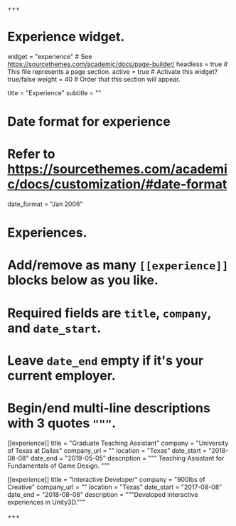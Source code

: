 +++
# Experience widget.
widget = "experience"  # See https://sourcethemes.com/academic/docs/page-builder/
headless = true  # This file represents a page section.
active = true  # Activate this widget? true/false
weight = 40  # Order that this section will appear.

title = "Experience"
subtitle = ""

# Date format for experience
#   Refer to https://sourcethemes.com/academic/docs/customization/#date-format
date_format = "Jan 2006"

# Experiences.
#   Add/remove as many `[[experience]]` blocks below as you like.
#   Required fields are `title`, `company`, and `date_start`.
#   Leave `date_end` empty if it's your current employer.
#   Begin/end multi-line descriptions with 3 quotes `"""`.
[[experience]]
  title = "Graduate Teaching Assistant"
  company = "University of Texas at Dallas"
  company_url = ""
  location = "Texas"
  date_start = "2018-08-08"
  date_end = "2019-05-05"
  description = """
  Teaching Assistant for Fundamentals of Game Design.
  """

[[experience]]
  title = "Interactive Developer"
  company = "900lbs of Creative"
  company_url = ""
  location = "Texas"
  date_start = "2017-08-08"
  date_end = "2018-08-08"
  description = """Developed interactive experiences in Unity3D."""

+++
